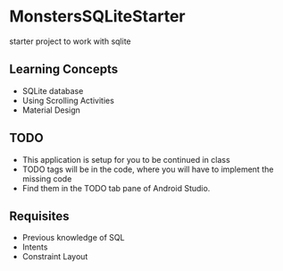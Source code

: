 # MonstersSQLiteStarter
starter project to work with sqlite

## Learning Concepts
  - SQLite database
  - Using Scrolling Activities
  - Material Design

## TODO
  - This application is setup for you to be continued in class
  - TODO tags will be in the code, where you will have to implement the missing code
  - Find them in the TODO tab pane of Android Studio.

## Requisites
  - Previous knowledge of SQL
  - Intents
  - Constraint Layout
